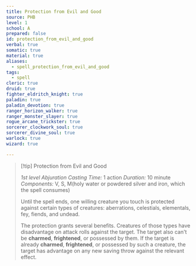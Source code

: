 ```yaml
---
title: Protection from Evil and Good
source: PHB
level: 1
school: A
prepared: false
id: protection_from_evil_and_good
verbal: true
somatic: true
material: true
aliases:
  - spell_protection_from_evil_and_good
tags:
  - spell
cleric: true
druid: true
fighter_eldritch_knight: true
paladin: true
paladin_devotion: true
ranger_horizon_walker: true
ranger_monster_slayer: true
rogue_arcane_trickster: true
sorcerer_clockwork_soul: true
sorcerer_divine_soul: true
warlock: true
wizard: true

---
```

>[!tip] Protection from Evil and Good
>
> *1st level Abjuration*
> *Casting Time:* 1 action
> *Duration:* 10 minute
> *Components:* V, S, M(holy water or powdered silver and iron, which the spell consumes)
>
>Until the spell ends, one willing creature you touch is protected against certain types of creatures: aberrations, celestials, elementals, fey, fiends, and undead.
>
>The protection grants several benefits. Creatures of those types have disadvantage on attack rolls against the target. The target also can't be **charmed**, **frightened**, or possessed by them. If the target is already **charmed**, **frightened**, or possessed by such a creature, the target has advantage on any new saving throw against the relevant effect.
>

